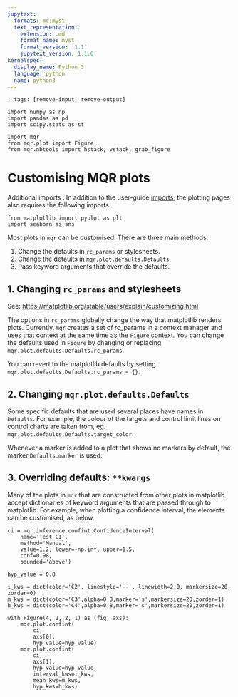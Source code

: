 ```yaml
---
jupytext:
  formats: md:myst
  text_representation:
    extension: .md
    format_name: myst
    format_version: '1.1'
    jupytext_version: 1.1.0
kernelspec:
  display_name: Python 3
  language: python
  name: python3
---
```


```{code-cell} ipython3
: tags: [remove-input, remove-output]

import numpy as np
import pandas as pd
import scipy.stats as st

import mqr
from mqr.plot import Figure
from mqr.nbtools import hstack, vstack, grab_figure
```


Customising MQR plots
=====================

Additional imports
: In addition to the user-guide [imports](/user-guide.md#imports),
  the plotting pages also requires the following imports.
```{code-cell} ipython3
from matplotlib import pyplot as plt
import seaborn as sns
```

Most plots in `mqr` can be customised. There are three main methods.
1. Change the defaults in `rc_params` or stylesheets.
2. Change the defaults in `mqr.plot.defaults.Defaults`.
3. Pass keyword arguments that override the defaults.


## 1. Changing `rc_params` and stylesheets
See: https://matplotlib.org/stable/users/explain/customizing.html

The options in `rc_params` globally change the way that matplotlib renders plots.
Currently, `mqr` creates a set of rc_params in a context manager and uses that context at the same time as the `Figure` context.
You can change the defaults used in `Figure` by changing or replacing `mqr.plot.defaults.Defaults.rc_params`.

You can revert to the matplotlib defaults by setting `mqr.plot.defaults.Defaults.rc_params = {}`.

## 2. Changing `mqr.plot.defaults.Defaults`
Some specific defaults that are used several places have names in `Defaults`.
For example, the colour of the targets and control limit lines on control charts are taken from, eg.
`mqr.plot.defaults.Defaults.target_color`.

Whenever a marker is added to a plot that shows no markers by default,
the marker `Defaults.marker` is used.

## 3. Overriding defaults: `**kwargs`
Many of the plots in `mqr` that are constructed from other plots in matplotlib
accept dictionaries of keyword arguments that are passed through to matplotlib.
For example, when plotting a confidence interval, the elements can be customised, as below.

```{code-cell} ipython3
ci = mqr.inference.confint.ConfidenceInterval(
    name='Test CI',
    method='Manual',
    value=1.2, lower=-np.inf, upper=1.5,
    conf=0.98,
    bounded='above')

hyp_value = 0.8

i_kws = dict(color='C2', linestyle='--', linewidth=2.0, markersize=20, zorder=0)
m_kws = dict(color='C3',alpha=0.8,marker='s',markersize=20,zorder=1)
h_kws = dict(color='C4',alpha=0.8,marker='s',markersize=20,zorder=1)

with Figure(4, 2, 2, 1) as (fig, axs):
    mqr.plot.confint(
        ci,
        axs[0],
        hyp_value=hyp_value)
    mqr.plot.confint(
        ci,
        axs[1],
        hyp_value=hyp_value,
        interval_kws=i_kws,
        mean_kws=m_kws,
        hyp_kws=h_kws)
```